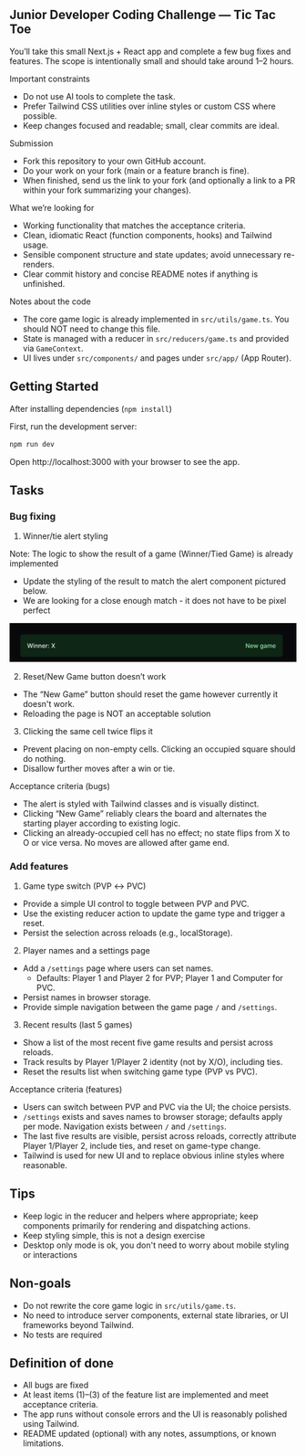 ## Junior Developer Coding Challenge — Tic Tac Toe

You’ll take this small Next.js + React app and complete a few bug fixes and features. The scope is intentionally small and should take around 1–2 hours.

Important constraints

- Do not use AI tools to complete the task.
- Prefer Tailwind CSS utilities over inline styles or custom CSS where possible.
- Keep changes focused and readable; small, clear commits are ideal.

Submission

- Fork this repository to your own GitHub account.
- Do your work on your fork (main or a feature branch is fine).
- When finished, send us the link to your fork (and optionally a link to a PR within your fork summarizing your changes).

What we’re looking for

- Working functionality that matches the acceptance criteria.
- Clean, idiomatic React (function components, hooks) and Tailwind usage.
- Sensible component structure and state updates; avoid unnecessary re-renders.
- Clear commit history and concise README notes if anything is unfinished.

Notes about the code

- The core game logic is already implemented in `src/utils/game.ts`. You should NOT need to change this file.
- State is managed with a reducer in `src/reducers/game.ts` and provided via `GameContext`.
- UI lives under `src/components/` and pages under `src/app/` (App Router).

## Getting Started

After installing dependencies (`npm install`)

First, run the development server:

```bash
npm run dev
```

Open http://localhost:3000 with your browser to see the app.

## Tasks

### Bug fixing

1. Winner/tie alert styling

Note: The logic to show the result of a game (Winner/Tied Game) is already implemented

- Update the styling of the result to match the alert component pictured below.
- We are looking for a close enough match - it does not have to be pixel perfect

![Alert component](./alert.png)

2. Reset/New Game button doesn’t work

- The “New Game” button should reset the game however currently it doesn't work.
- Reloading the page is NOT an acceptable solution

3. Clicking the same cell twice flips it

- Prevent placing on non-empty cells. Clicking an occupied square should do nothing.
- Disallow further moves after a win or tie.

Acceptance criteria (bugs)

- The alert is styled with Tailwind classes and is visually distinct.
- Clicking “New Game” reliably clears the board and alternates the starting player according to existing logic.
- Clicking an already-occupied cell has no effect; no state flips from X to O or vice versa. No moves are allowed after game end.

### Add features

1. Game type switch (PVP ↔ PVC)

- Provide a simple UI control to toggle between PVP and PVC.
- Use the existing reducer action to update the game type and trigger a reset.
- Persist the selection across reloads (e.g., localStorage).

2. Player names and a settings page

- Add a `/settings` page where users can set names.
  - Defaults: Player 1 and Player 2 for PVP; Player 1 and Computer for PVC.
- Persist names in browser storage.
- Provide simple navigation between the game page `/` and `/settings`.

3. Recent results (last 5 games)

- Show a list of the most recent five game results and persist across reloads.
- Track results by Player 1/Player 2 identity (not by X/O), including ties.
- Reset the results list when switching game type (PVP vs PVC).

Acceptance criteria (features)

- Users can switch between PVP and PVC via the UI; the choice persists.
- `/settings` exists and saves names to browser storage; defaults apply per mode. Navigation exists between `/` and `/settings`.
- The last five results are visible, persist across reloads, correctly attribute Player 1/Player 2, include ties, and reset on game-type change.
- Tailwind is used for new UI and to replace obvious inline styles where reasonable.

## Tips

- Keep logic in the reducer and helpers where appropriate; keep components primarily for rendering and dispatching actions.
- Keep styling simple, this is not a design exercise
- Desktop only mode is ok, you don't need to worry about mobile styling or interactions

## Non-goals

- Do not rewrite the core game logic in `src/utils/game.ts`.
- No need to introduce server components, external state libraries, or UI frameworks beyond Tailwind.
- No tests are required

## Definition of done

- All bugs are fixed
- At least items (1)–(3) of the feature list are implemented and meet acceptance criteria.
- The app runs without console errors and the UI is reasonably polished using Tailwind.
- README updated (optional) with any notes, assumptions, or known limitations.
